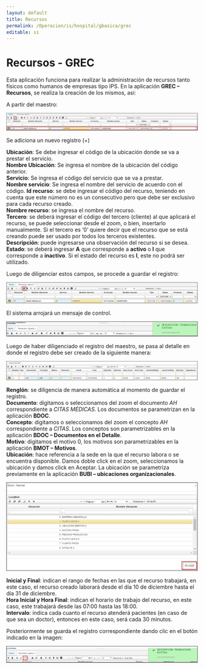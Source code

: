 ```yaml
---
layout: default
title: Recursos
permalink: /Operacion/is/hospital/gbasica/grec
editable: si
---
```


# Recursos - GREC


Esta aplicación funciona para realizar la administración de recursos tanto físicos como humanos de empresas tipo IPS. En la aplicación **GREC – Recursos**, se realiza la creación de los mismos, así:  

A partir del maestro:


![](grec1.png)


Se adiciona un nuevo registro (+)  

**Ubicación**:  Se debe ingresar el código de la ubicación donde se va a prestar el servicio.  
**Nombre Ubicación**: Se ingresa el nombre de la ubicación del código anterior.  
**Servicio**: Se ingresa el código del servicio que se va a prestar.  
**Nombre servicio**: Se ingresa el nombre del servicio de acuerdo con el código.
**Id recurso**: se debe ingresar el código del recurso, teniendo en cuenta que este número no es un consecutivo pero que debe ser exclusivo para cada recurso creado.  
**Nombre recurso**: se ingresa el nombre del recurso.  
**Tercero**: se deberá ingresar el código del tercero (cliente) al que aplicará el recurso, se puede seleccionar desde el zoom, o bien, insertarlo manualmente. Si el tercero es ‘0’ quiere decir que el recurso que se está creando puede ser usado por todos los terceros existentes.  
**Descripción**: puede ingresarse una observación del recurso si se desea.  
**Estado**: se deberá ingresar **A** que corresponde a **activo** o **I** que corresponde a **inactivo**. Si el estado del recurso es **I**, este no podrá ser utilizado.  

Luego de diligenciar estos campos, se procede a guardar el registro:


![](grec2.png)


El sistema arrojará un mensaje de control.  


![](grec3.png)


Luego de haber diligenciado el registro del maestro, se pasa al detalle en donde el registro debe ser creado de la siguiente manera:  


![](grec4.png)


**Renglón**: se diligencia de manera automática al momento de guardar el registro.  
**Documento**: digitamos o seleccionamos del zoom el documento _AH_ correspondiente a _CITAS MÉDICAS_. Los documentos se parametrizan en la aplicación **BDOC**.  
**Concepto**: digitamos o seleccionamos del zoom el concepto _AH_ correspondiente a _CITAS_. Los conceptos son parametrizables en la aplicación **BDOC – Documentos en el Detalle**.  
**Motivo**: digitamos el motivo 0, los motivos son parametrizables en la aplicación **BMOT – Motivos**.  
**Ubicación**: hace referencia a la sede en la que el recurso labora o se encuentra disponible. Damos doble click en el zoom, seleccionamos la ubicación y damos click en Aceptar. La ubicación se parametriza previamente en la aplicación **BUBI – ubicaciones organizacionales**.  


![](grec5.png)


**Inicial y Final**: indican el rango de fechas en las que el recurso trabajará, en este caso, el recurso creado laborará desde el día 10 de diciembre hasta el día 31 de diciembre.  
**Hora Inicial y Hora Final**: indican el horario de trabajo del recurso, en este caso, este trabajará desde las 07:00 hasta las 18:00.  
**Intervalo**: indica cada cuanto el recurso atenderá pacientes (en caso de que sea un doctor), entonces en este caso, será cada 30 minutos.  

Posteriormente se guarda el registro correspondiente dando clic en el botón indicado en la imagen:  


![](grec6.png)








